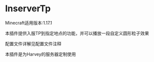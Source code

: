 # InserverTp

Minecraft适用版本:1.17.1

本插件提供入服TP到指定地点的功能，并可以播放一段自定义圆形粒子效果

配置文件详解见配置文件注释

本插件是为Harvey的服务器定制使用
